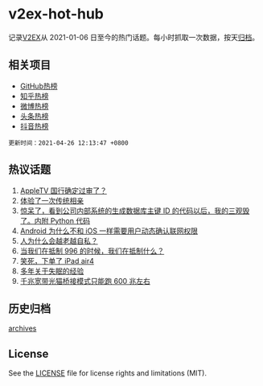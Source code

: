 # v2ex-hot-hub

 记录[V2EX](https://www.v2ex.com/)从 2021-01-06 日至今的热门话题。每小时抓取一次数据，按天[归档](archives)。
 
 ## 相关项目

- [GitHub热榜](https://github.com/snaildev/github-hot-hub)
- [知乎热榜](https://github.com/snaildev/zhihu-hot-hub)
- [微博热榜](https://github.com/snaildev/weibo-hot-hub)
- [头条热榜](https://github.com/snaildev/toutiao-hot-hub)
- [抖音热榜](https://github.com/snaildev/douyin-hot-hub)


 `更新时间：2021-04-26 12:13:47 +0800`

## 热议话题

1. [AppleTV 国行确定过审了？](https://www.v2ex.com/t/773125)
1. [体验了一次传统相亲](https://www.v2ex.com/t/773239)
1. [惊呆了，看到公司内部系统的生成数据库主键 ID 的代码以后，我的三观毁了。内附 Python 代码](https://www.v2ex.com/t/773177)
1. [Android 为什么不和 iOS 一样需要用户动态确认联网权限](https://www.v2ex.com/t/773089)
1. [人为什么会越老越自私？](https://www.v2ex.com/t/773150)
1. [当我们在抵制 996 的时候，我们在抵制什么？](https://www.v2ex.com/t/773298)
1. [笑死，下单了 iPad air4](https://www.v2ex.com/t/773146)
1. [多年关于失眠的经验](https://www.v2ex.com/t/773225)
1. [千兆宽带光猫桥接模式只能跑 600 兆左右](https://www.v2ex.com/t/773168)

## 历史归档

[archives](archives)

## License

See the [LICENSE](LICENSE) file for license rights and limitations (MIT).
